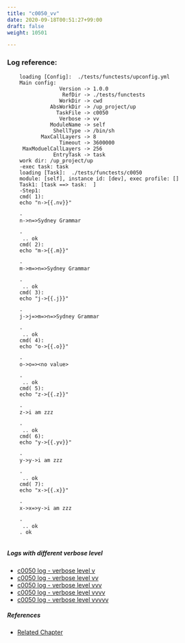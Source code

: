 ```yaml
---
title: "c0050_vv"
date: 2020-09-18T00:51:27+99:00
draft: false
weight: 10501

---
```


### Log reference: <no value>

```
    loading [Config]:  ./tests/functests/upconfig.yml
    Main config:
                 Version -> 1.0.0
                  RefDir -> ./tests/functests
                 WorkDir -> cwd
              AbsWorkDir -> /up_project/up
                TaskFile -> c0050
                 Verbose -> vv
              ModuleName -> self
               ShellType -> /bin/sh
           MaxCallLayers -> 8
                 Timeout -> 3600000
     MaxModuelCallLayers -> 256
               EntryTask -> task
    work dir: /up_project/up
    -exec task: task
    loading [Task]:  ./tests/functests/c0050
    module: [self], instance id: [dev], exec profile: []
    Task1: [task ==> task:  ]
    -Step1:
    cmd( 1):
    echo "n->{{.nv}}"
    
    -
    n->n=>Sydney Grammar
    
    -
     .. ok
    cmd( 2):
    echo "m->{{.m}}"
    
    -
    m->m=>n=>Sydney Grammar
    
    -
     .. ok
    cmd( 3):
    echo "j->{{.j}}"
    
    -
    j->j=>m=>n=>Sydney Grammar
    
    -
     .. ok
    cmd( 4):
    echo "o->{{.o}}"
    
    -
    o->o=><no value>
    
    -
     .. ok
    cmd( 5):
    echo "z->{{.z}}"
    
    -
    z->i am zzz
    
    -
     .. ok
    cmd( 6):
    echo "y->{{.yv}}"
    
    -
    y->y->i am zzz
    
    -
     .. ok
    cmd( 7):
    echo "x->{{.x}}"
    
    -
    x->x=>y->i am zzz
    
    -
     .. ok
    . ok
    
```

##### Logs with different verbose level
* [c0050 log - verbose level v](../../logs/c0050_v)
* [c0050 log - verbose level vv](../../logs/c0050_vv)
* [c0050 log - verbose level vvv](../../logs/c0050_vvv)
* [c0050 log - verbose level vvvv](../../logs/c0050_vvvv)
* [c0050 log - verbose level vvvvv](../../logs/c0050_vvvvv)

##### References
* [Related Chapter](../../dvars/c0050)
